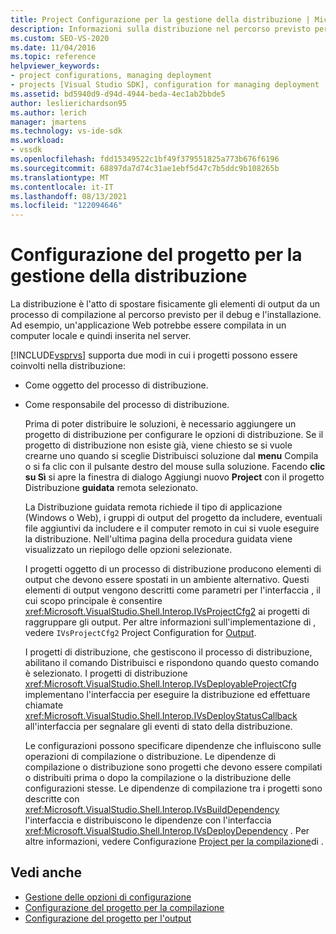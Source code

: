 ```yaml
---
title: Project Configurazione per la gestione della distribuzione | Microsoft Docs
description: Informazioni sulla distribuzione nel percorso previsto per il debug e l'installazione e sui due modi Visual Studio i progetti che supportano la distribuzione.
ms.custom: SEO-VS-2020
ms.date: 11/04/2016
ms.topic: reference
helpviewer_keywords:
- project configurations, managing deployment
- projects [Visual Studio SDK], configuration for managing deployment
ms.assetid: bd5940d9-d94d-4944-beda-4ec1ab2bbde5
author: leslierichardson95
ms.author: lerich
manager: jmartens
ms.technology: vs-ide-sdk
ms.workload:
- vssdk
ms.openlocfilehash: fdd15349522c1bf49f379551825a773b676f6196
ms.sourcegitcommit: 68897da7d74c31ae1ebf5d47c7b5ddc9b108265b
ms.translationtype: MT
ms.contentlocale: it-IT
ms.lasthandoff: 08/13/2021
ms.locfileid: "122094646"
---
```

# <a name="project-configuration-for-managing-deployment"></a>Configurazione del progetto per la gestione della distribuzione
La distribuzione è l'atto di spostare fisicamente gli elementi di output da un processo di compilazione al percorso previsto per il debug e l'installazione. Ad esempio, un'applicazione Web potrebbe essere compilata in un computer locale e quindi inserita nel server.

 [!INCLUDE[vsprvs](../../code-quality/includes/vsprvs_md.md)] supporta due modi in cui i progetti possono essere coinvolti nella distribuzione:

- Come oggetto del processo di distribuzione.

- Come responsabile del processo di distribuzione.

  Prima di poter distribuire le soluzioni, è necessario aggiungere un progetto di distribuzione per configurare le opzioni di distribuzione. Se il progetto di distribuzione non esiste già, viene chiesto  se si vuole crearne uno quando si sceglie Distribuisci soluzione dal **menu** Compila o si fa clic con il pulsante destro del mouse sulla soluzione. Facendo **clic su Sì** si apre la finestra di dialogo Aggiungi nuovo **Project** con il progetto Distribuzione **guidata** remota selezionato.

  La Distribuzione guidata remota richiede il tipo di applicazione (Windows o Web), i gruppi di output del progetto da includere, eventuali file aggiuntivi da includere e il computer remoto in cui si vuole eseguire la distribuzione. Nell'ultima pagina della procedura guidata viene visualizzato un riepilogo delle opzioni selezionate.

  I progetti oggetto di un processo di distribuzione producono elementi di output che devono essere spostati in un ambiente alternativo. Questi elementi di output vengono descritti come parametri per l'interfaccia , il cui scopo principale è consentire <xref:Microsoft.VisualStudio.Shell.Interop.IVsProjectCfg2> ai progetti di raggruppare gli output. Per altre informazioni sull'implementazione di , vedere `IVsProjectCfg2` Project Configuration for [Output](../../extensibility/internals/project-configuration-for-output.md).

  I progetti di distribuzione, che gestiscono il processo di distribuzione, abilitano il comando Distribuisci e rispondono quando questo comando è selezionato. I progetti di distribuzione <xref:Microsoft.VisualStudio.Shell.Interop.IVsDeployableProjectCfg> implementano l'interfaccia per eseguire la distribuzione ed effettuare chiamate <xref:Microsoft.VisualStudio.Shell.Interop.IVsDeployStatusCallback> all'interfaccia per segnalare gli eventi di stato della distribuzione.

  Le configurazioni possono specificare dipendenze che influiscono sulle operazioni di compilazione o distribuzione. Le dipendenze di compilazione o distribuzione sono progetti che devono essere compilati o distribuiti prima o dopo la compilazione o la distribuzione delle configurazioni stesse. Le dipendenze di compilazione tra i progetti sono descritte con <xref:Microsoft.VisualStudio.Shell.Interop.IVsBuildDependency> l'interfaccia e distribuiscono le dipendenze con l'interfaccia <xref:Microsoft.VisualStudio.Shell.Interop.IVsDeployDependency> . Per altre informazioni, vedere Configurazione [Project per la compilazione](../../extensibility/internals/project-configuration-for-building.md)di .

## <a name="see-also"></a>Vedi anche
- [Gestione delle opzioni di configurazione](../../extensibility/internals/managing-configuration-options.md)
- [Configurazione del progetto per la compilazione](../../extensibility/internals/project-configuration-for-building.md)
- [Configurazione del progetto per l'output](../../extensibility/internals/project-configuration-for-output.md)
